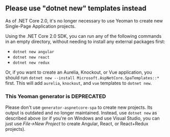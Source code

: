 ## Please use "dotnet new" templates instead

As of .NET Core 2.0, it's no longer necessary to use Yeoman to create new Single-Page Application projects.

Using the .NET Core 2.0 SDK, you can run any of the following commands in an empty directory, without needing to install any external packages first:

 * `dotnet new angular`
 * `dotnet new react`
 * `dotnet new redux`

Or, if you want to create an Aurelia, Knockout, or Vue application, you should run `dotnet new --install Microsoft.AspNetCore.SpaTemplates::*` first. This will add `aurelia`, `knockout`, and `vue` templates to `dotnet new`.

### This Yeoman generator is DEPRECATED

Please don't use `generator-aspnetcore-spa` to create new projects. Its output is outdated and no longer maintained. Instead, use `dotnet new` as described above (or if you're on Windows and use Visual Studio, you can just use *File->New Project* to create Angular, React, or React+Redux projects).
